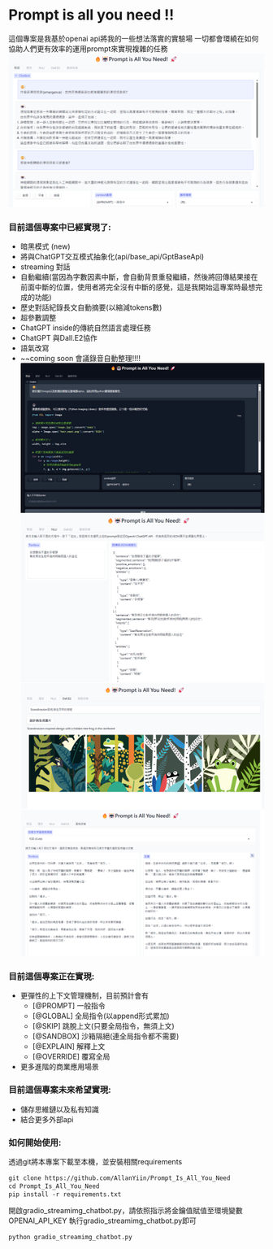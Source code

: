 # Prompt is all you need !! #  

這個專案是我基於openai api將我的一些想法落實的實驗場
一切都會環繞在如何協助人們更有效率的運用prompt來實現複雜的任務
![prompt](prompt_is_all_you_need/images/ui_1.png)

### 目前這個專案中已經實現了: ###
* 暗黑模式 (new)
* 將與ChatGPT交互模式抽象化(api/base_api/GptBaseApi)
* streaming 對話
* 自動繼續(當因為字數因素中斷，會自動背景重發繼續，然後將回傳結果接在前面中斷的位置，使用者將完全沒有中斷的感覺，這是我開始這專案時最想完成的功能)
* 歷史對話紀錄長文自動摘要(以縮減tokens數)
* 超參數調整
* ChatGPT inside的傳統自然語言處理任務
* ChatGPT 與Dall.E2協作
* 語氣改寫
* ~~coming soon 會議錄音自動整理!!!!
![prompt](prompt_is_all_you_need/images/dark1.png)
![prompt](prompt_is_all_you_need/images/ui_2.png)
![prompt](prompt_is_all_you_need/images/dalle2_1.png)
![prompt](prompt_is_all_you_need/images/rewrite1.png)

### 目前這個專案正在實現: ###
* 更彈性的上下文管理機制，目前預計會有
    * [@PROMPT] 一般指令
    * [@GLOBAL] 全局指令(以append形式累加)
    * [@SKIP] 跳脫上文(只要全局指令，無須上文)
    * [@SANDBOX] 沙箱隔絕(連全局指令都不需要)
    * [@EXPLAIN] 解釋上文
    * [@OVERRIDE] 覆寫全局
* 更多進階的商業應用場景

### 目前這個專案未來希望實現: ###
* 儲存思維鏈以及私有知識
* 結合更多外部api

### 如何開始使用: ###
透過git將本專案下載至本機，並安裝相關requirements

    git clone https://github.com/AllanYiin/Prompt_Is_All_You_Need
    cd Prompt_Is_All_You_Need
    pip install -r requirements.txt

開啟gradio_streamimg_chatbot.py，請依照指示將金鑰值賦值至環境變數OPENAI_API_KEY
執行gradio_streamimg_chatbot.py即可

    python gradio_streamimg_chatbot.py
